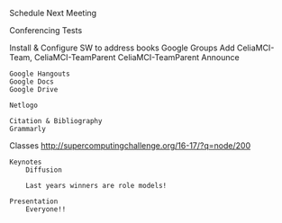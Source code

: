 Schedule Next Meeting 

Conferencing Tests

Install & Configure SW to address books
    Google Groups Add 
        CeliaMCI-Team, 
        CeliaMCI-TeamParent
        CeliaMCI-TeamParent Announce

    Google Hangouts
    Google Docs
    Google Drive

    Netlogo
    
    Citation & Bibliography
    Grammarly

Classes
        http://supercomputingchallenge.org/16-17/?q=node/200

    Keynotes
        Diffusion

        Last years winners are role models!

    Presentation
        Everyone!!

